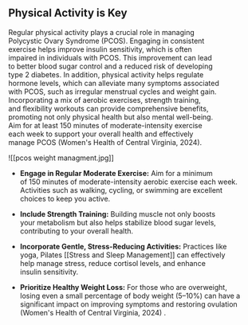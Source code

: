 ## Physical Activity is Key

Regular physical activity plays a crucial role in managing  
Polycystic Ovary Syndrome (PCOS). Engaging in consistent  
exercise helps improve insulin sensitivity, which is often  
impaired in individuals with PCOS. This improvement can lead  
to better blood sugar control and a reduced risk of developing  
type 2 diabetes. In addition, physical activity helps regulate  
hormone levels, which can alleviate many symptoms associated  
with PCOS, such as irregular menstrual cycles and weight gain.  
Incorporating a mix of aerobic exercises, strength training,  
and flexibility workouts can provide comprehensive benefits,  
promoting not only physical health but also mental well-being.  
Aim for at least 150 minutes of moderate-intensity exercise  
each week to support your overall health and effectively  
manage PCOS (Women's Health of Central Virginia, 2024).  

![[pcos weight managment.jpg]]

- **Engage in Regular Moderate Exercise:** Aim for a minimum  
of 150 minutes of moderate-intensity aerobic exercise each week.  
Activities such as walking, cycling, or swimming are excellent  
choices to keep you active.  

- **Include Strength Training:** Building muscle not only boosts  
your metabolism but also helps stabilize blood sugar levels,  
contributing to your overall health.  

- **Incorporate Gentle, Stress-Reducing Activities:** Practices like  
yoga, Pilates [[Stress and Sleep Management]] can effectively  
help manage stress, reduce cortisol  levels, and enhance  
insulin sensitivity.  

- **Prioritize Healthy Weight Loss:** For those who are overweight,  
losing even a small percentage of body weight (5–10%) can have a   
significant impact on improving symptoms and restoring ovulation  
(Women's Health of Central Virginia, 2024)  .
